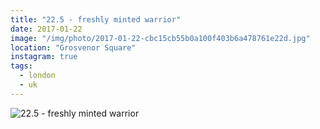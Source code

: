 ```yaml
---
title: "22.5 - freshly minted warrior"
date: 2017-01-22
image: "/img/photo/2017-01-22-cbc15cb55b0a100f403b6a478761e22d.jpg"
location: "Grosvenor Square"
instagram: true
tags:
  - london
  - uk
---
```


![22.5 - freshly minted warrior](/img/photo/2017-01-22-cbc15cb55b0a100f403b6a478761e22d.jpg)
